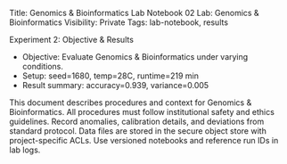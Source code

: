 Title: Genomics & Bioinformatics Lab Notebook 02
Lab: Genomics & Bioinformatics
Visibility: Private
Tags: lab-notebook, results

Experiment 2: Objective & Results
- Objective: Evaluate Genomics & Bioinformatics under varying conditions.
- Setup: seed=1680, temp=28C, runtime=219 min
- Result summary: accuracy=0.939, variance=0.005

This document describes procedures and context for Genomics & Bioinformatics.
All procedures must follow institutional safety and ethics guidelines.
Record anomalies, calibration details, and deviations from standard protocol.
Data files are stored in the secure object store with project-specific ACLs.
Use versioned notebooks and reference run IDs in lab logs.
